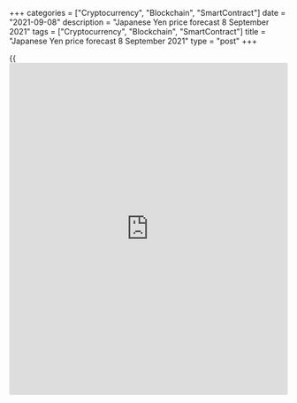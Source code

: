 +++
categories = ["Cryptocurrency", "Blockchain", "SmartContract"]
date = "2021-09-08"
description = "Japanese Yen price forecast 8 September 2021"
tags = ["Cryptocurrency", "Blockchain", "SmartContract"]
title = "Japanese Yen price forecast 8 September 2021"
type = "post"
+++

{{<iframe id="large-banner" src="https://www.bounty.group/#slide=4.0" width="100%" height="600" scrolling="no" style="border: 0px solid rgb(216, 221, 230); border-radius: 3px;">}}

2021-09-08

2021-09-08

Yen is into politics. Forecast as of 08.09.2021Dmitri Demidenko

The resignation of Yoshihide Sugi from the post of prime minister, a
growing struggle for leadership in the Liberal Democratic Party, and
capital flows. How are these factors related? What impact do they have
on [USDJPY][1]? Let us discuss the Forex outlook and make up a trading
plan.

## Weekly yen fundamental analysis

What if neither colossal volumes of cheap liquidity, nor negative rates
help to achieve the 2% inflation target? Should the BoJ continue filling
the economy with money, or admit impotence by lowering the CPI target?
While the Bank of Japan adheres to the first option, its former
official, and now the chairman of the board of the world's largest
pension fund, GPIF, Hirohide Yamaguchi, prefers the second. Discussions
on this issue are escalating ahead of the vote for the new leader of the
Liberal Democratic Party, who will become de facto Prime Minister of
Japan in October. But the yen is still looking at the US debt market.

### Inflation dynamics in Japan, the Eurozone and the USA

Source _: Bloomberg._

The growth of political risks is interpreted differently by large banks.
Bank of America believes that Japanese [investor](https://www.fintechee.com/tutorial-for-forex-trading/investor-mode/)s will start to invest
more in M&A deals, which will lead to capital outflows and [USDJPY][1]
growth to 116. JP Morgan officials think differently. In their opinion,
the uncertainty will force foreign [investor](https://www.fintechee.com/tutorial-for-forex-trading/investor-mode/)s to stay at home. While high
chances of Taro Kono, a supporter of reforms, to win will contribute to
the inflow of foreign capital to Japan and the yen's strengthening.

Hardly anyone is fooled by the stronger GDP growth in Japan in the
second quarter (+1.9%) than in the first reading (+1.3%) and in the
forecasts of Bloomberg experts (+ 1.6%). The indicator has not been able
to recover from the decline that occurred in January-March. In addition,
the slow expansion of consumer spending in July (+0.7%) paints a bleak
picture for the third quarter.

### Dynamics of Japan's GDP

Source _: Bloomberg._

The yen is losing to the US dollar in [terms](https://www.fintechee.com/terms/) of monetary [policy](https://www.fintechee.com/policy/) and
economic growth. However, the Treasury yield, which does not want to
grow, slows down the [USDJPY][1] bulls. A typical example was the pair's
growth against the background of an increase in rates on Treasury bonds,
caused either by new auctions for $120 billion or by the hawkish stance
of the St. Louis Fed's head of James Bullard. The FOMC official said
that the slow growth in the US nonfarm payroll employment would not
force the Fed to end the monetary stimulus program.

The dependence of [USDJPY][1] on external factors reduces the risks of
the pair leaving the consolidation range. Ultimately, the slowdown in
the US economy is a reason to buy Treasuries, and the acceleration of
inflation serves as a signal for the sale of these securities. It is
unlikely that US debt rates will go up only due to the seasonal factor.
You need good reasons for this. This includes the Fed's intention to
normalize monetary [policy](https://www.fintechee.com/policy/) despite declining GDP growth in the third
quarter.

### Weekly [USDJPY][1] trading plan

In my opinion, everything will happen like it was described above. You
need to remain optimistic and believe in the victory over COVID-19. In
this case, the labor market will quickly recover, which, together with
increased inflation levels, will force the Fed to stick to monetary
restriction and raise Treasury yields. In this regard, I recommend using
the [USDJPY][2] rebound from the supports at 110.15 and 109.85, or a
breakout of the resistance at 110.45 to enter long trades.



## Price chart of USDJPY in real time mode

The content of this article reflects the author’s opinion and does not
necessarily reflect the official position of LiteForex. The material
published on this page is provided for informational purposes only and
should not be considered as the provision of investment advice for the
purposes of Directive 2004/39/EC.

Rate this article:

{{value}}

( {{count}} {{title}} )

   1. my.liteforex.com/trading/chart?symbol=USDJPY&returnUrl=true
   2. my.liteforex.com/ru/trading/chart?symbol=USDJPY&returnUrl=true